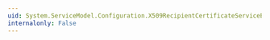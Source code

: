 ```yaml
---
uid: System.ServiceModel.Configuration.X509RecipientCertificateServiceElement
internalonly: False
---
```

